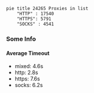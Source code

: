 
```mermaid
pie title 24265 Proxies in list
    "HTTP" : 17540
    "HTTPS": 5791
    "SOCKS" : 4541
```

### Some Info
#### Average Timeout

- mixed: 4.6s
- http: 2.8s
- https: 7.6s
- socks: 6.2s